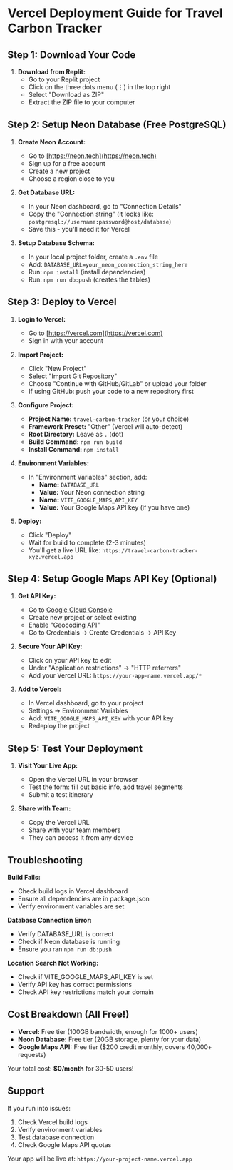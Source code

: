 # Vercel Deployment Guide for Travel Carbon Tracker

## Step 1: Download Your Code

1. **Download from Replit:**
   - Go to your Replit project
   - Click on the three dots menu (⋮) in the top right
   - Select "Download as ZIP"
   - Extract the ZIP file to your computer

## Step 2: Setup Neon Database (Free PostgreSQL)

1. **Create Neon Account:**
   - Go to [https://neon.tech](https://neon.tech)
   - Sign up for a free account
   - Create a new project
   - Choose a region close to you

2. **Get Database URL:**
   - In your Neon dashboard, go to "Connection Details"
   - Copy the "Connection string" (it looks like: `postgresql://username:password@host/database`)
   - Save this - you'll need it for Vercel

3. **Setup Database Schema:**
   - In your local project folder, create a `.env` file
   - Add: `DATABASE_URL=your_neon_connection_string_here`
   - Run: `npm install` (install dependencies)
   - Run: `npm run db:push` (creates the tables)

## Step 3: Deploy to Vercel

1. **Login to Vercel:**
   - Go to [https://vercel.com](https://vercel.com)
   - Sign in with your account

2. **Import Project:**
   - Click "New Project"
   - Select "Import Git Repository"
   - Choose "Continue with GitHub/GitLab" or upload your folder
   - If using GitHub: push your code to a new repository first

3. **Configure Project:**
   - **Project Name:** `travel-carbon-tracker` (or your choice)
   - **Framework Preset:** "Other" (Vercel will auto-detect)
   - **Root Directory:** Leave as `.` (dot)
   - **Build Command:** `npm run build`
   - **Install Command:** `npm install`

4. **Environment Variables:**
   - In "Environment Variables" section, add:
     - **Name:** `DATABASE_URL`
     - **Value:** Your Neon connection string
     - **Name:** `VITE_GOOGLE_MAPS_API_KEY`
     - **Value:** Your Google Maps API key (if you have one)

5. **Deploy:**
   - Click "Deploy"
   - Wait for build to complete (2-3 minutes)
   - You'll get a live URL like: `https://travel-carbon-tracker-xyz.vercel.app`

## Step 4: Setup Google Maps API Key (Optional)

1. **Get API Key:**
   - Go to [Google Cloud Console](https://console.cloud.google.com/)
   - Create new project or select existing
   - Enable "Geocoding API"
   - Go to Credentials → Create Credentials → API Key

2. **Secure Your API Key:**
   - Click on your API key to edit
   - Under "Application restrictions" → "HTTP referrers"
   - Add your Vercel URL: `https://your-app-name.vercel.app/*`

3. **Add to Vercel:**
   - In Vercel dashboard, go to your project
   - Settings → Environment Variables
   - Add: `VITE_GOOGLE_MAPS_API_KEY` with your API key
   - Redeploy the project

## Step 5: Test Your Deployment

1. **Visit Your Live App:**
   - Open the Vercel URL in your browser
   - Test the form: fill out basic info, add travel segments
   - Submit a test itinerary

2. **Share with Team:**
   - Copy the Vercel URL
   - Share with your team members
   - They can access it from any device

## Troubleshooting

**Build Fails:**
- Check build logs in Vercel dashboard
- Ensure all dependencies are in package.json
- Verify environment variables are set

**Database Connection Error:**
- Verify DATABASE_URL is correct
- Check if Neon database is running
- Ensure you ran `npm run db:push`

**Location Search Not Working:**
- Check if VITE_GOOGLE_MAPS_API_KEY is set
- Verify API key has correct permissions
- Check API key restrictions match your domain

## Cost Breakdown (All Free!)

- **Vercel:** Free tier (100GB bandwidth, enough for 1000+ users)
- **Neon Database:** Free tier (20GB storage, plenty for your data)
- **Google Maps API:** Free tier ($200 credit monthly, covers 40,000+ requests)

Your total cost: **$0/month** for 30-50 users!

## Support

If you run into issues:
1. Check Vercel build logs
2. Verify environment variables
3. Test database connection
4. Check Google Maps API quotas

Your app will be live at: `https://your-project-name.vercel.app`